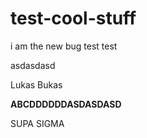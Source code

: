 # test-cool-stuff

i am the new bug
test test


asdasdasd



Lukas Bukas

**ABCDDDDDDASDASDASD**

SUPA SIGMA
